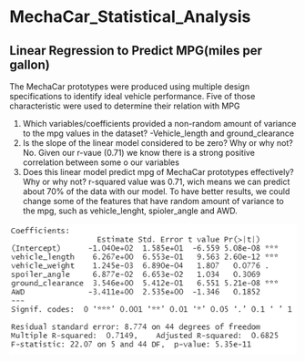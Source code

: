 # MechaCar_Statistical_Analysis

## Linear Regression to Predict MPG(miles per gallon)
The MechaCar prototypes were produced using multiple design specifications to identify ideal vehicle performance. 
Five of those characteristic were used to determine their relation with MPG
1. Which variables/coefficients provided a non-random amount of variance to the mpg values in the dataset?
  -Vehicle_length and ground_clearance
2. Is the slope of the linear model considered to be zero? Why or why not?  No. Given our r-vaue (0.71) we know there is a strong positive correlation between some o our variables 
3. Does this linear model predict mpg of MechaCar prototypes effectively? Why or why not? r-squared value was 0.71, wich means we can predict about 70% of the data with our model. To have better results, we could change some of the features that have random amount of variance to the mpg, such as vehicle_lenght, spioler_angle and AWD.
<Img src = "first_deliverable.png" width="650">
